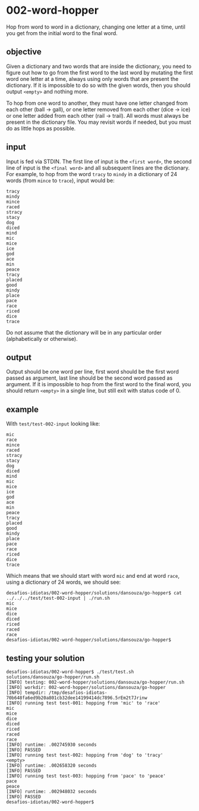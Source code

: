# 002-word-hopper
Hop from word to word in a dictionary, changing one letter at a time, until you get from the initial word to the final word.

## objective

Given a dictionary and two words that are inside the dictionary, you need to figure out how to go from the first word to the last word by mutating the first word one letter at a time, always using only words that are present the dictionary. If it is impossible to do so with the given words, then you should output `<empty>` and nothing more.

To hop from one word to another, they must have one letter changed from each other (ball -> gall), or one letter removed from each other (dice -> ice) or one letter added from each other (rail -> trail). All words must always be present in the dictionary file. You may revisit words if needed, but you must do as little hops as possible.

## input

Input is fed via STDIN. The first line of input is the `<first word>`, the second line of input is the `<final word>` and all subsequent lines are the dictionary.
For example, to hop from the word `tracy` to `mindy` in a dictionary of 24 words (from `mince` to `trace`), input would be:

```
tracy
mindy
mince
raced
stracy
stacy
dog
diced
mind
mic
mice
ice
god
ace
min
peace
tracy
placed
good
mindy
place
pace
race
riced
dice
trace
```

Do not assume that the dictionary will be in any particular order (alphabetically or otherwise).

## output

Output should be one word per line, first word should be the first word passed as argument, last line should be the second word passed as argument.
If it is impossible to hop from the first word to the final word, you should return `<empty>` in a single line, but still exit with status code of 0.

## example

With `test/test-002-input` looking like:

```
mic
race
mince
raced
stracy
stacy
dog
diced
mind
mic
mice
ice
god
ace
min
peace
tracy
placed
good
mindy
place
pace
race
riced
dice
trace
```

Which means that we should start with word `mic` and end at word `race`, using a dictionary of 24 words, we should see:

```
desafios-idiotas/002-word-hopper/solutions/dansouza/go-hopper$ cat ../../../test/test-002-input | ./run.sh
mic
mice
dice
diced
riced
raced
race
desafios-idiotas/002-word-hopper/solutions/dansouza/go-hopper$
```

## testing your solution

```
desafios-idiotas/002-word-hopper$ ./test/test.sh solutions/dansouza/go-hopper/run.sh
[INFO] testing: 002-word-hopper/solutions/dansouza/go-hopper/run.sh
[INFO] workdir: 002-word-hopper/solutions/dansouza/go-hopper
[INFO] tempdir: /tmp/desafios-idiotas-70b648fa6ed9b20a801cb32dee14199414dc7896.5rEm2t7Jrinw
[INFO] running test test-001: hopping from 'mic' to 'race'
mic
mice
dice
diced
riced
raced
race
[INFO] runtime: .002745930 seconds
[INFO] PASSED
[INFO] running test test-002: hopping from 'dog' to 'tracy'
<empty>
[INFO] runtime: .002658320 seconds
[INFO] PASSED
[INFO] running test test-003: hopping from 'pace' to 'peace'
pace
peace
[INFO] runtime: .002948032 seconds
[INFO] PASSED
desafios-idiotas/002-word-hopper$
```

